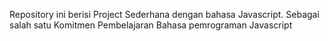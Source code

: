 Repository ini berisi Project Sederhana dengan bahasa Javascript. Sebagai salah satu Komitmen Pembelajaran Bahasa pemrograman Javascript

